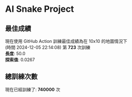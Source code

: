 
# AI Snake Project

## **最佳成績**



























































現在使用 GitHub Action 訓練最佳成績為在 10x10 的地圖情況下  
(時間 2024-12-05 22:14:08) 第 **723** 次訓練  
**長度**: 50.0  
**探索值**: 0.0267























































































































## 總訓練次數
現在已經訓練了: **740000** 次
